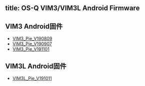 title: OS-Q VIM3/VIM3L Android Firmware
---
## VIM3 Android固件

* [VIM3_Pie_V190809](https://dl.OS-Q.com/Firmware/VIM3/Android/VIM3_Pie_V190809.7z)
* [VIM3_Pie_V190907](https://dl.OS-Q.com/Firmware/VIM3/Android/VIM3_Pie_V190907.7z)
* [VIM3_Pie_V191101](https://dl.OS-Q.com/Firmware/VIM3/Android/VIM3_Pie_V191101.7z)


## VIM3L Android固件
* [VIM3L_Pie_V191011](https://dl.OS-Q.com/Firmware/VIM3L/Android/VIM3L_Pie_V191011.7z)
